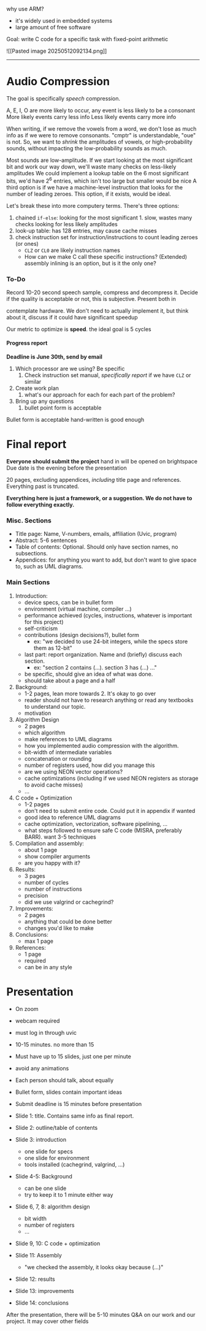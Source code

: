 why use ARM?
- it's widely used in embedded systems
- large amount of free software

Goal: write C code for a specific task with fixed-point arithmetic

![[Pasted image 20250512092134.png]]

___
# Audio Compression
The goal is specifically *speech* compression.

A, E, I, O are more likely to occur, any event is less likely to be a consonant
More likely events carry less info
Less likely events carry more info

When writing, if we remove the vowels from a word, we don't lose as much info as if we were to remove consonants.
"cmptr" is understandable, "oue" is not.
So, we want to *shrink* the amplitudes of vowels, or high-probability sounds, without impacting the low-probability sounds as much.


Most sounds are low-amplitude. If we start looking at the most significant bit and work our way down, we'll waste many checks on less-likely amplitudes
We could implement a lookup table on the 6 most significant bits, we'd have $2^6$ entries, which isn't too large but smaller would be nice
A third option is if we have a machine-level instruction that looks for the number of leading zeroes. This option, if it exists, would be ideal.

Let's break these into more computery terms. There's three options:
1. chained `if-else`: looking for the most significant 1. slow, wastes many checks looking for less likely amplitudes
2. look-up table: has 128 entries, may cause cache misses
3. check instruction set for instruction/instructions to count leading zeroes (or ones)
	- `CLZ` or `CL0` are likely instruction names
	- How can we make C call these specific instructions? (Extended) assembly inlining is an option, but is it the only one?


### To-Do
Record 10-20 second speech sample, compress and decompress it. Decide if the quality is acceptable or not, this is subjective.
Present both in 

contemplate hardware. We don't need to actually implement it, but think about it, discuss if it could have significant speedup

Our metric to optimize is **speed**. the ideal goal is 5 cycles

#### Progress report
**Deadline is June 30th, send by email**
1. Which processor are we using? Be specific
	1. Check instruction set manual, *specifically report* if we have `CLZ` or similar
2. Create work plan
	1. what's our approach for each for each part of the problem?
3. Bring up any questions
	1. bullet point form is acceptable

Bullet form is acceptable
hand-written is good enough

# Final report
**Everyone should submit the project**
hand in will be opened on brightspace
Due date is the evening before the presentation

 20 pages, excluding appendices, *including* title page and references. Everything past is truncated.

**Everything here is just a framework, or a suggestion. We do not have to follow everything exactly.**

### Misc. Sections
- Title page: Name, V-numbers, emails, affiliation (Uvic, program)
- Abstract: 5-6 sentences
- Table of contents: Optional. Should only have section names, no subsections.
- Appendices: for anything you want to add, but don't want to give space to, such as UML diagrams.

### Main Sections
1. Introduction: 
	- device specs, can be in bullet form
	- environment (virtual machine, compiler ...)
	- performance achieved (cycles, instructions, whatever is important for this project)
	- self-criticism
	- contributions (design decisions?), bullet form
		- ex: "we decided to use 24-bit integers, while the specs store them as 12-bit"
	- last part: report organization. Name and (briefly) discuss each section.
		- ex: "section 2 contains (...). section 3 has (...) ..."
	- be specific, should give an idea of what was done.
	- should take about a page and a half
2. Background: 
	- 1-2 pages, lean more towards 2. It's okay to go over
	- reader should not have to research anything or read any textbooks to understand our topic.
	- motivation
3. Algorithm Design
	- 2 pages
	- which algorithm
	- make references to UML diagrams
	- how you implemented audio compression with the algorithm.
	- bit-width of intermediate variables
	- concatenation or rounding
	- number of registers used, how did you manage this
	- are we using NEON vector operations?
	- cache optimizations (including if we used NEON registers as storage to avoid cache misses)
	- ...
4. C code + Optimization
	- 1-2 pages
	- don't need to submit entire code. Could put it in appendix if wanted
	- good idea to reference UML diagrams
	- cache optimization, vectorization, software pipelining, ...
	- what steps followed to ensure safe C code (MISRA, preferably BARR). want 3-5 techniques
5. Compilation and assembly:
	- about 1 page
	- show compiler arguments
	- are you happy with it?
6. Results:
	- 3 pages
	- number of cycles
	- number of instructions
	- precision
	- did we use valgrind or cachegrind?
7. Improvements:
	- 2 pages
	- anything that could be done better
	- changes you'd like to make
8. Conclusions:
	- max 1 page
9. References: 
	- 1 page
	- required
	- can be in any style


# Presentation
- On zoom
- webcam required
- must log in through uvic
- 10-15 minutes. no more than 15
- Must have up to 15 slides, just one per minute
- avoid any animations
- Each person should talk, about equally
- Bullet form, slides contain important ideas
- Submit deadline is 15 minutes before presentation

- Slide 1: title. Contains same info as final report.
- Slide 2: outline/table of contents
- Slide 3: introduction
	- one slide for specs
	- one slide for environment
	- tools installed (cachegrind, valgrind, ...)
- Slide 4-5: Background
	- can be one slide
	- try to keep it to 1 minute either way
- Slide 6, 7, 8: algorithm design
	- bit width
	- number of registers
	- ...
- Slide 9, 10: C code + optimization
- Slide 11: Assembly
	- "we checked the assembly, it looks okay because (...)"
- Slide 12: results
- Slide 13: improvements
- Slide 14: conclusions

After the presentation, there will be 5-10 minutes Q&A on our work and our project. It may cover other fields